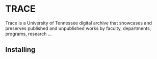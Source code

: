# TRACE
Trace is a University of Tennessee digital archive that showcases and preserves published and unpublished works by faculty, departments, programs, research ...


## Installing ##

